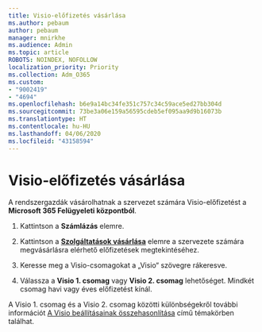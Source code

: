 ```yaml
---
title: Visio-előfizetés vásárlása
ms.author: pebaum
author: pebaum
manager: mnirkhe
ms.audience: Admin
ms.topic: article
ROBOTS: NOINDEX, NOFOLLOW
localization_priority: Priority
ms.collection: Adm_O365
ms.custom:
- "9002419"
- "4694"
ms.openlocfilehash: b6e9a14bc34fe351c757c34c59ace5ed27bb304d
ms.sourcegitcommit: 73be3a06e159a56595cdeb5ef095aa9d9b16073b
ms.translationtype: HT
ms.contentlocale: hu-HU
ms.lasthandoff: 04/06/2020
ms.locfileid: "43158594"
---
```

# <a name="purchase-visio-subscription"></a>Visio-előfizetés vásárlása

A rendszergazdák vásárolhatnak a szervezet számára Visio-előfizetést a **Microsoft 365 Felügyeleti központból**.

1. Kattintson a **Számlázás** elemre.

2. Kattintson a **[Szolgáltatások vásárlása](https://admin.microsoft.com/AdminPortal/Home?adminportal=1&msCV=%2BbOQtMNsz0ei8f5z.0.36#/catalog)** elemre a szervezete számára megvásárlásra elérhető előfizetések megtekintéséhez.

3. Keresse meg a Visio-csomagokat a „Visio“ szövegre rákeresve.

4. Válassza a **Visio 1. csomag** vagy **Visio 2. csomag** lehetőséget. Mindkét csomag havi vagy éves előfizetést kínál.

A Visio 1. csomag és a Visio 2. csomag közötti különbségekről további információt [A Visio beállításainak összehasonlítása](https://products.office.com/Visio/microsoft-visio-plans-and-pricing-compare-visio-options) című témakörben találhat. 
